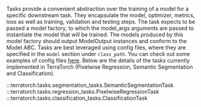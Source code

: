 Tasks provide a convenient abstraction over the training of a model for a specific downstream task. 
They encapsulate the model, optimizer, metrics, loss as well as training, validation and testing steps.
The task expects to be passed a model factory, to which the model_args arguments are passed to instantiate the model that will be trained.
The models produced by this model factory should output ModelOutput instances and conform to the Model ABC.
Tasks are best leveraged using config files, where they are specified in the `model` section under `class_path`. You can check out some examples of config files [here](./examples.md).
Below are the details of the tasks currently implemented in TerraTorch (Pixelwise Regression, Semantic Segmentation and Classification). 

:::terratorch.tasks.segmentation_tasks.SemanticSegmentationTask
:::terratorch.tasks.regression_tasks.PixelwiseRegressionTask
:::terratorch.tasks.classification_tasks.ClassificationTask

